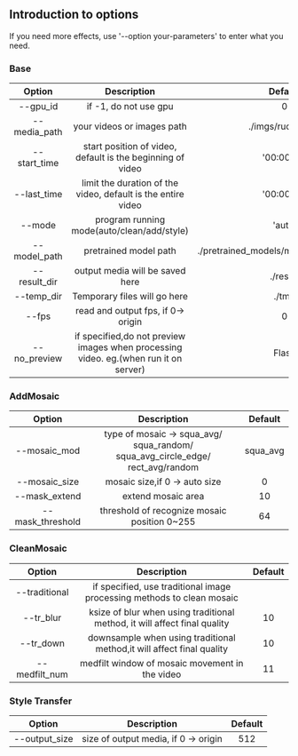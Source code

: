 ## Introduction to options
If you need more effects,  use '--option your-parameters' to enter what you need.

### Base

|    Option    |        Description         |                 Default                 |
| :----------: | :------------------------: | :-------------------------------------: |
|  --gpu_id   |   if -1, do not use gpu    |                    0                    |
| --media_path | your videos or images path |            ./imgs/ruoruo.jpg            |
| --start_time | start position of video, default is the beginning of video | '00:00:00' |
| --last_time | limit the duration of the video, default is the entire video | '00:00:00' |
|    --mode    |    program running mode(auto/clean/add/style)    |                 'auto'                  |
| --model_path |   pretrained model path    | ./pretrained_models/mosaic/add_face.pth |
| --result_dir |  output media will be saved here|                 ./result          |
| --temp_dir | Temporary files will go here | ./tmp |
|    --fps    |    read and output fps, if 0-> origin    |                 0                  |
| --no_preview | if specified,do not preview images when processing video. eg.(when run it on server) | Flase |

### AddMosaic

|    Option    |        Description         |                 Default                 |
| :----------: | :------------------------: | :-------------------------------------: |
| --mosaic_mod | type of mosaic -> squa_avg/ squa_random/ squa_avg_circle_edge/ rect_avg/random |                    squa_avg                    |
| --mosaic_size | mosaic size,if 0 -> auto size |            0            |
|    --mask_extend    |    extend mosaic area    |         10  |
| --mask_threshold | threshold of recognize mosaic position 0~255 | 64 |

### CleanMosaic

|    Option    |        Description         |                 Default                 |
| :----------: | :------------------------: | :-------------------------------------: |
| --traditional | if specified, use traditional image processing methods to clean mosaic |                                        |
| --tr_blur | ksize of blur when using traditional method, it will affect final quality |            10            |
|    --tr_down    |    downsample when using traditional method,it will affect final quality    |         10  |
| --medfilt_num | medfilt window of mosaic movement in the video | 11 |

### Style Transfer

|    Option    |        Description         |                 Default                 |
| :----------: | :------------------------: | :-------------------------------------: |
| --output_size | size of output media, if 0 -> origin |512|
